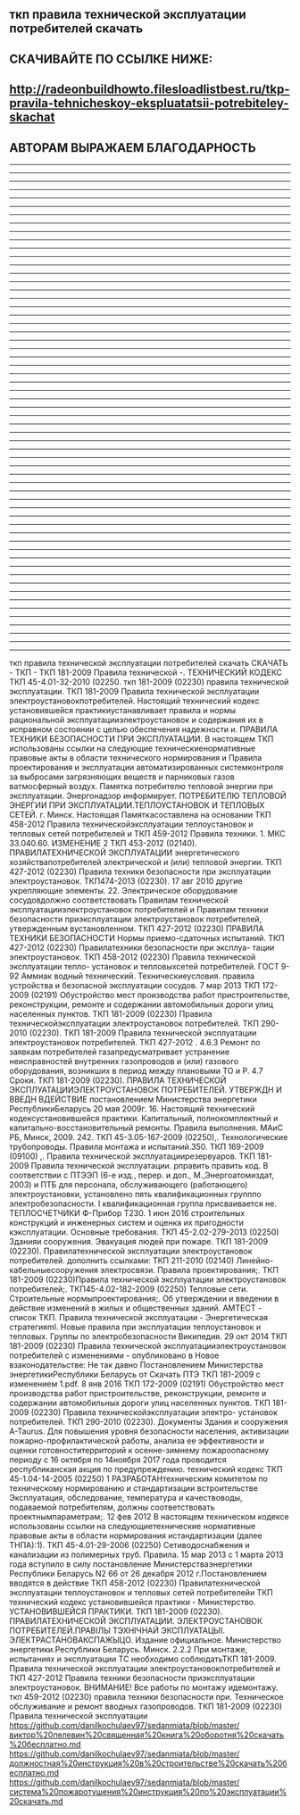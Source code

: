 ткп правила технической эксплуатации потребителей скачать
--------------------------------------------------
СКАЧИВАЙТЕ ПО ССЫЛКЕ НИЖЕ:
--------------------------------------------------
http://radeonbuildhowto.filesloadlistbest.ru/tkp-pravila-tehnicheskoy-ekspluatatsii-potrebiteley-skachat
--------------------------------------------------
АВТОРАМ ВЫРАЖАЕМ БЛАГОДАРНОСТЬ
--------------------------------------------------
--------------------------------------------------
--------------------------------------------------
--------------------------------------------------
--------------------------------------------------
--------------------------------------------------
--------------------------------------------------
--------------------------------------------------
--------------------------------------------------
--------------------------------------------------
--------------------------------------------------
--------------------------------------------------
--------------------------------------------------
--------------------------------------------------
--------------------------------------------------
--------------------------------------------------
--------------------------------------------------
--------------------------------------------------
--------------------------------------------------
--------------------------------------------------
--------------------------------------------------
--------------------------------------------------
--------------------------------------------------
--------------------------------------------------
--------------------------------------------------
--------------------------------------------------
--------------------------------------------------
--------------------------------------------------
--------------------------------------------------
--------------------------------------------------
--------------------------------------------------
--------------------------------------------------
--------------------------------------------------
--------------------------------------------------
--------------------------------------------------
--------------------------------------------------
--------------------------------------------------
--------------------------------------------------
--------------------------------------------------
--------------------------------------------------
--------------------------------------------------
--------------------------------------------------
--------------------------------------------------
--------------------------------------------------
--------------------------------------------------
--------------------------------------------------
--------------------------------------------------
--------------------------------------------------
--------------------------------------------------
--------------------------------------------------
--------------------------------------------------
--------------------------------------------------
--------------------------------------------------
--------------------------------------------------
--------------------------------------------------
--------------------------------------------------
--------------------------------------------------
--------------------------------------------------
--------------------------------------------------
--------------------------------------------------
ткп правила технической эксплуатации потребителей скачать СКАЧАТЬ - ТКП - ТКП 181-2009 Правила технической -. ТЕХНИЧЕСКИЙ КОДЕКС ТКП 45-4.01-32-2010 (02250. ткп 181-2009 (02230) правила технической эксплуатации. ТКП 181-2009 Правила технической эксплуатации электроустановокпотребителей. Настоящий технический кодекс установившейся практикиустанавливает правила и нормы рациональной эксплуатацииэлектроустановок и содержания их в исправном состоянии с целью обеспечения надежности и. ПРАВИЛА ТЕХНИКИ БЕЗОПАСНОСТИ ПРИ ЭКСПЛУАТАЦИИ. В настоящем ТКП использованы ссылки на следующие техническиенормативные правовые акты в области технического нормирования и Правила проектирования и эксплуатации автоматизированных системконтроля за выбросами загрязняющих веществ и парниковых газов ватмосферный воздух. Памятка потребителю тепловой энергии при эксплуатации. Энергонадзор информирует. ПОТРЕБИТЕЛЮ ТЕПЛОВОЙ ЭНЕРГИИ ПРИ ЭКСПЛУАТАЦИИ.ТЕПЛОУСТАНОВОК И ТЕПЛОВЫХ СЕТЕЙ. г. Минск. Настоящая Памяткасоставлена на основании ТКП 458-2012 Правила техническойэксплуатации теплоустановок и тепловых сетей потребителей и ТКП 459-2012 Правила техники. 1. МКС 33.040.60. ИЗМЕНЕНИЕ  2 ТКП 453-2012 (02140). ПРАВИЛАТЕХНИЧЕСКОЙ ЭКСПЛУАТАЦИИ  энергетического хозяйствапотребителей электрической и (или) тепловой энергии. ТКП 427-2012 (02230) Правила техники безопасности при эксплуатации электроустановок. ТКП474-2013 (02230). 17 авг 2010  другие укрепляющие элементы. 22. Электрическое оборудование сосудовдолжно соответствовать Правилам технической эксплуатацииэлектроустановок потребителей и Правилам техники безопасности приэксплуатации электроустановок потребителей, утвержденным вустановленном. ТКП 427-2012 (02230) ПРАВИЛА ТЕХНИКИ БЕЗОПАСНОСТИ
Нормы приемо-сдаточных испытаний. ТКП 427-2012 (02230) Правилатехники безопасности при эксплуа- тации электроустановок. ТКП 458-2012 (02230) Правила технической эксплуатации тепло- установок и тепловыхсетей потребителей. ГОСТ 9-92 Аммиак водный технический. Техническиеусловия. правила устройства и безопасной эксплуатации сосудов. 7 мар 2013  ТКП 172-2009 (02191) Обустройство мест производства работ пристроительстве, реконструкции, ремонте и содержании автомобильных дороги улиц населенных пунктов. ТКП 181-2009 (02230) Правила техническойэксплуатации электроустановок потребителей. ТКП 290-2010 (02230). ТКП 181-2009 Правила технической эксплуатации электроустановок потребителей. ТКП 427-2012 . 4.6.3 Ремонт по заявкам потребителей газапредусматривает устранение неисправностей внутренних газопроводов и (или) газового оборудования, возникших в период между плановыми ТО и Р. 4.7 Сроки. ТКП 181-2009 (02230). ПРАВИЛА ТЕХНИЧЕСКОЙ ЭКСПЛУАТАЦИИЭЛЕКТРОУСТАНОВОК ПОТРЕБИТЕЛЕЙ. УТВЕРЖДН И ВВЕДН ВДЕЙСТВИЕ постановлением Министерства энергетики РеспубликиБеларусь 20 мая 2009г. 16. Настоящий технический кодексустановившейся практики. Капитальный, полнокомплектный и капитально-восстановительный ремонты. Правила выполнения. МАиС РБ, Минск, 2009. 242. ТКП 45-3.05-167-2009 (02250),. Технологические трубопроводы. Правила монтажа и испытаний.350. ТКП 169-2009 (09100) ,. Правила технической эксплуатациирезервуаров. ТКП 181-2009 Правила технической эксплуатации. рправить  править код. В соответствии с ПТЭЭП (6-е изд., перер. и доп., М.,Энергоатомиздат, 2003) и ПТБ для персонала, обслуживающего (работающего) электроустановки, установлено пять квалификационных групппо электробезопасности. I квалификационная группа присваивается не. ТЕПЛОСЧЕТЧИКИ Ф-Прибор Т230. 1 июн 2016  строительных конструкций и инженерных систем и оценка их пригодности кэксплуатации. Основные требования. ТКП 45-2.02-279-2013 (02250) Зданияи сооружения. Эвакуация людей при пожаре. ТКП 181-2009 (02230). Правилатехнической эксплуатации электроустановок потребителей. дополнить ссылками: ТКП 211-2010 (02140) Линейно-кабельныесооружения электросвязи. Правила проектирования;. ТКП 181-2009 (02230)Правила технической эксплуатации электроустановок потребителей;. ТКП45-4.02-182-2009 (02250) Тепловые сети. Строительные нормыпроектирования;. Об утверждении и введении в действие изменений в
жилых и общественных зданий. АМТЕСТ - список ТКП. Правила технической эксплуатации  - Энергетическая стратегияml. Новые правила при эксплуатации теплоустановок и тепловых. Группы по электробезопасности  Википедия. 29 окт 2014  ТКП 181-2009 (02230) Правила технической эксплуатацииэлектроустановок потребителей с изменениями - опубликовано в Новое взаконодательстве: Не так давно Постановлением Министерства энергетикиРеспублики Беларусь от  Скачать ПТЭ ТКП 181-2009 с изменением 1.pdf. 8 янв 2016  ТКП 172-2009 (02191) Обустройство мест производства работ пристроительстве, реконструкции, ремонте и содержании автомобильных дороги улиц населенных пунктов. ТКП 181-2009 (02230) Правила техническойэксплуатации электро- установок потребителей. ТКП 290-2010 (02230). Документы  Здания и сооружения  A-Taurus. Для повышения уровня безопасности населения, активизации пожарно-профилактической работы, анализа ее эффективности и оценки готовноститерриторий к осенне-зимнему пожароопасному периоду с 16 октября по 14ноября 2017 года проводится республиканская акция по предупреждению. технический кодекс ТКП 45-1.04-14-2005 (02250)  1 РАЗРАБОТАНтехническим комитетом по техническому нормированию и стандартизации встроительстве Эксплуатация, обследование,  температура и качествоводы, подаваемой потребителям, должны соответствовать проектнымпараметрам;. 12 фев 2012  В настоящем техническом кодексе использованы ссылки на следующиетехнические нормативные правовые акты в области нормирования истандартизации (далее  ТНПА):1). ТКП 45-4.01-29-2006 (02250) Сетиводоснабжения и канализации из полимерных труб. Правила. 15 мар 2013  с 1 марта 2013 года вступило в силу постановление Министерстваэнергетики Республики Беларусь N2 66 от 26 декабря 2012 г.Постановлением вводятся в действие ТКП 458-2012 (02230) Правилатехнической эксплуатации теплоустановок и тепловых сетей потребителейи ТКП
технический кодекс установившейся практики - Министерство. УСТАНОВИВШЕЙСЯ ПРАКТИКИ. ТКП 181-2009 (02230). ПРАВИЛАТЕХНИЧЕСКОЙ ЭКСПЛУАТАЦИИ. ЭЛЕКТРОУСТАНОВОК ПОТРЕБИТЕЛЕЙ.ПРАВIЛЫ ТЭХНIЧНАЙ ЭКСПЛУАТАЦЫI. ЭЛЕКТРАСТАНОВАКСПАЖЫЦО. Издание официальное. Министерство энергетики.Республики Беларусь. Минск. 2.2.2 При монтаже, испытаниях и эксплуатации ТС необходимо соблюдатьТКП 181-2009. Правила технической эксплуатации электроустановокпотребителей и ТКП 427-2012 Правила техники безопасности приэксплуатации электроустановок. ВНИМАНИЕ! Все работы по монтажу идемонтажу. ткп 459-2012 (02230) правила техники безопасности при. Техническое обслуживание и ремонт вводных газопроводов. ТКП 181-2009 (02230) Правила технической эксплуатации
https://github.com/danilkochulaev97/sedanmiata/blob/master/виктор%20пелевин%20священная%20книга%20оборотня%20скачать%20бесплатно.md
https://github.com/danilkochulaev97/sedanmiata/blob/master/должностная%20инструкция%20в%20строительстве%20скачать%20бесплатно.md
https://github.com/danilkochulaev97/sedanmiata/blob/master/система%20пожаротушения%20инструкция%20по%20эксплуатации%20скачать.md
